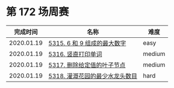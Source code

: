 # 第 172 场周赛

**完成时间**|**名称**|**难度**
------------|--------|------------
2020.01.19|[5315. 6 和 9 组成的最大数字](./5303.%206%20和%209%20组成的最大数字)|easy
2020.01.19|[5316. 竖直打印单词](./5304.%20竖直打印单词)|medium
2020.01.19|[5317. 删除给定值的叶子节点](./5305.%20删除给定值的叶子节点)|medium
2020.01.19|[5318. 灌溉花园的最少水龙头数目](./5306.%20灌溉花园的最少水龙头数目)|hard
